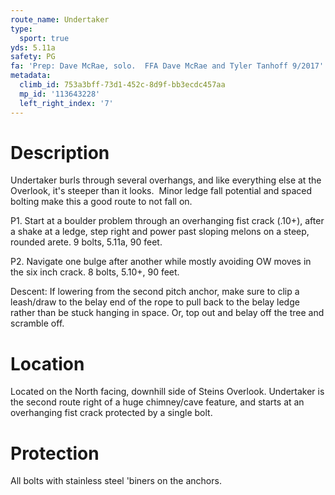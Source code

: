 ```yaml
---
route_name: Undertaker
type:
  sport: true
yds: 5.11a
safety: PG
fa: 'Prep: Dave McRae, solo.  FFA Dave McRae and Tyler Tanhoff 9/2017'
metadata:
  climb_id: 753a3bff-73d1-452c-8d9f-bb3ecdc457aa
  mp_id: '113643228'
  left_right_index: '7'
---
```

# Description
Undertaker burls through several overhangs, and like everything else at the Overlook, it's steeper than it looks.  Minor ledge fall potential and spaced bolting make this a good route to not fall on.

P1. Start at a boulder problem through an overhanging fist crack (.10+), after a shake at a ledge, step right and power past sloping melons on a steep, rounded arete. 9 bolts, 5.11a, 90 feet.

P2. Navigate one bulge after another while mostly avoiding OW moves in the six inch crack. 8 bolts, 5.10+, 90 feet.

Descent: If lowering from the second pitch anchor, make sure to clip a leash/draw to the belay end of the rope to pull back to the belay ledge rather than be stuck hanging in space. Or, top out and belay off the tree and scramble off.

# Location
Located on the North facing, downhill side of Steins Overlook. Undertaker is the second route right of a huge chimney/cave feature, and starts at an overhanging fist crack protected by a single bolt.

# Protection
All bolts with stainless steel 'biners on the anchors.
